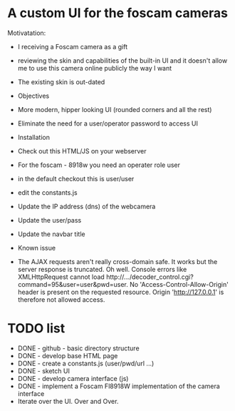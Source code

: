 
# A custom UI for the foscam cameras

Motivatation:
* I receiving a Foscam camera as a gift 
* reviewing the skin and capabilities of the built-in UI and it doesn't allow me to use this camera online publicly the way I want
* The existing skin is out-dated

* Objectives
 * More modern, hipper looking UI (rounded corners and all the rest)
 * Eliminate the need for a user/operator password to access UI

* Installation
 * Check out this HTML/JS on your webserver
 * For the foscam - 8918w you need an operater role user
  * in the default checkout this is user/user
 * edit the constants.js
  * Update the IP address (dns) of the webcamera
  * Update the user/pass
  * Update the navbar title

* Known issue
 * The AJAX requests aren't really cross-domain safe.  It works but the server response is truncated.  Oh well.
        Console errors like
        XMLHttpRequest cannot load http://*.*.*.*/decoder_control.cgi?command=95&user=user&pwd=user. No 'Access-Control-Allow-Origin' header is present on the requested resource. Origin 'http://127.0.0.1' is therefore not allowed access.   

# TODO list
* DONE - github - basic directory structure 
* DONE - develop base HTML page
* DONE - create a constants.js (user/pwd/url ...)
* DONE - sketch UI
* DONE - develop camera interface (js)
* DONE - implement a Foscam Fl8918W implementation of the camera interface
* Iterate over the UI.  Over and Over.


